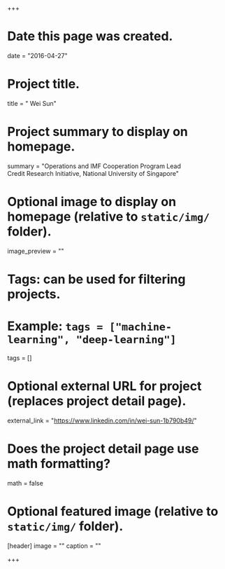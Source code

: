 +++
# Date this page was created.
date = "2016-04-27"

# Project title.
title = " Wei Sun"

# Project summary to display on homepage.
summary = "Operations and IMF Cooperation Program Lead<br>Credit Research Initiative, National University of Singapore"

# Optional image to display on homepage (relative to `static/img/` folder).
image_preview = ""

# Tags: can be used for filtering projects.
# Example: `tags = ["machine-learning", "deep-learning"]`
tags = []

# Optional external URL for project (replaces project detail page).
external_link = "https://www.linkedin.com/in/wei-sun-1b790b49/"

# Does the project detail page use math formatting?
math = false

# Optional featured image (relative to `static/img/` folder).
[header]
image = ""
caption = ""

+++
